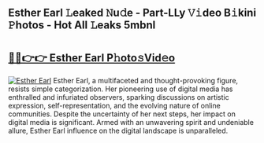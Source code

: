## Esther Earl 𝙻eaked 𝙽u𝚍e - Part-LLy 𝚅𝚒deo B𝚒kini 𝙿hotos - Hot All 𝙻eaks 5mbnl

# <h2><a href="http://ld4uxq.urlbe.top/?page=Esther+Earl">🔗🔗👉👉 Esther Earl P𝚑oto𝚜Vid𝚎o</a></h2>

[![Esther Earl](https://i.imgur.com/eBuTRDB.gif)](http://ld4uxq.urlbe.top/?page=Esther+Earl)
Esther Earl, a multifaceted and thought-provoking figure, resists simple categorization. Her pioneering use of digital media has enthralled and infuriated observers, sparking discussions on artistic expression, self-representation, and the evolving nature of online communities. Despite the uncertainty of her next steps, her impact on digital media is significant. Armed with an unwavering spirit and undeniable allure, Esther Earl influence on the digital landscape is unparalleled.

